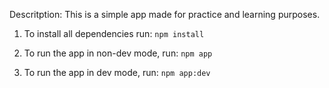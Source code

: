 Descritption:
This is a simple app made for practice and learning purposes.

1. To install all dependencies run:
   `npm install`

2. To run the app in non-dev mode, run:
   `npm app`

3. To run the app in dev mode, run:
   `npm app:dev`
